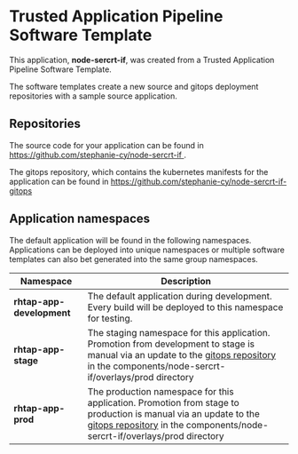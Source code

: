 # Trusted Application Pipeline Software Template

This application, **node-sercrt-if**, was created from a Trusted Application Pipeline Software Template.

The software templates create a new source and gitops deployment repositories with a sample source application. 

## Repositories

The source code for your application can be found in [https://github.com/stephanie-cy/node-sercrt-if ](https://github.com/stephanie-cy/node-sercrt-if ).
 
The gitops repository, which contains the kubernetes manifests for the application can be found in 
[https://github.com/stephanie-cy/node-sercrt-if-gitops ](https://github.com/stephanie-cy/node-sercrt-if-gitops ) 

## Application namespaces 

The default application will be found in the following namespaces. Applications can be deployed into unique namespaces or multiple software templates can also bet generated into the same group namespaces.  

|  Namespace   |  Description   |  
| -------- | -------- |   
| **rhtap-app-development** | The default application during development. Every build will be deployed to this namespace for testing. | 
| **rhtap-app-stage** | The staging namespace for this application. Promotion from development to stage is manual via an update to the [gitops repository](https://github.com/stephanie-cy/node-sercrt-if-gitops ) in the components/node-sercrt-if/overlays/prod directory |  
| **rhtap-app-prod** | The production namespace for this application. Promotion from stage to production is manual via an update to the [gitops repository](https://github.com/stephanie-cy/node-sercrt-if-gitops ) in the components/node-sercrt-if/overlays/prod directory | 